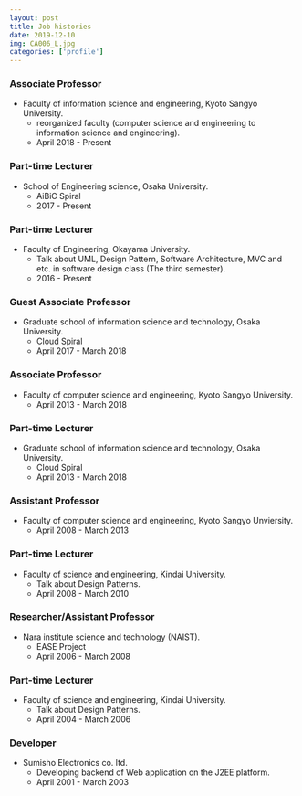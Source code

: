 ```yaml
---
layout: post
title: Job histories
date: 2019-12-10
img: CA006_L.jpg
categories: ['profile']
---
```


### Associate Professor

* Faculty of information science and engineering, Kyoto Sangyo University.
    * reorganized faculty (computer science and engineering to information science and engineering).
    * April 2018 - Present

### Part-time Lecturer

* School of Engineering science, Osaka University.
    * AiBiC Spiral
    * 2017 - Present

### Part-time Lecturer

* Faculty of Engineering, Okayama University.
    * Talk about UML, Design Pattern, Software Architecture, MVC and etc. in software design class (The third semester).
    * 2016 - Present

### Guest Associate Professor

* Graduate school of information science and technology, Osaka University.
    * Cloud Spiral
    * April 2017 - March 2018

### Associate Professor

* Faculty of computer science and engineering, Kyoto Sangyo University.
    * April 2013 - March 2018

### Part-time Lecturer

* Graduate school of information science and technology, Osaka University.
    * Cloud Spiral
    * April 2013 - March 2018

### Assistant Professor

* Faculty of computer science and engineering, Kyoto Sangyo Unviersity.
    * April 2008 - March 2013

### Part-time Lecturer

* Faculty of science and engineering, Kindai University.
    * Talk about Design Patterns.
    * April 2008 - March 2010

### Researcher/Assistant Professor

* Nara institute science and technology (NAIST).
    * EASE Project
    * April 2006 - March 2008

### Part-time Lecturer

* Faculty of science and engineering, Kindai University.
    * Talk about Design Patterns.
    * April 2004 - March 2006

### Developer

* Sumisho Electronics co. ltd.
    * Developing backend of Web application on the J2EE platform.
    * April 2001 - March 2003
